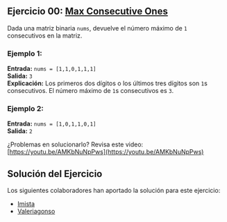 ## Ejercicio 00: [Max Consecutive Ones](https://leetcode.com/problems/max-consecutive-ones/description/)

Dada una matriz binaria `nums`, devuelve el número máximo de `1` consecutivos en la matriz.

### Ejemplo 1:

**Entrada:** `nums = [1,1,0,1,1,1]`  
**Salida:** `3`  
**Explicación:** Los primeros dos dígitos o los últimos tres dígitos son `1`s consecutivos. El número máximo de `1`s consecutivos es `3`.

### Ejemplo 2:

**Entrada:** `nums = [1,0,1,1,0,1]`  
**Salida:** `2`

¿Problemas en solucionarlo? Revisa este video: [https://youtu.be/AMKbNuNpPws](https://youtu.be/AMKbNuNpPws)

## Solución del Ejercicio

Los siguientes colaboradores han aportado la solución para este ejercicio:

- [Imista](https://github.com/Imista/)
- [Valeriagonso](https://github.com/valeriagonso)
